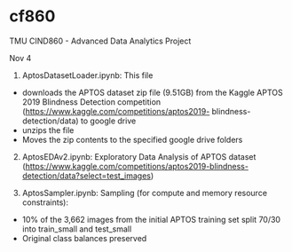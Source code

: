 # cf860
TMU CIND860  - Advanced Data Analytics Project

Nov 4

1. AptosDatasetLoader.ipynb: This file
  * downloads the APTOS dataset zip file (9.51GB) from the Kaggle APTOS 2019 Blindness Detection competition (https://www.kaggle.com/competitions/aptos2019-  blindness-detection/data) to google drive
  * unzips the file
  * Moves the zip contents to the specified google drive folders

2. AptosEDAv2.ipynb: Exploratory Data Analysis of APTOS dataset (https://www.kaggle.com/competitions/aptos2019-blindness-detection/data?select=test_images)

3. AptosSampler.ipynb: Sampling (for compute and memory resource constraints):
  * 10% of the 3,662 images from the initial APTOS training set split 70/30 into train_small and test_small
  * Original class balances preserved
